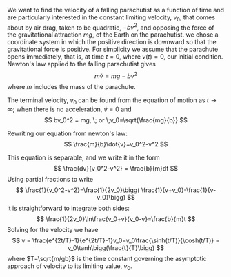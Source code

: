 We want to find the velocity of a falling parachutist as a function of time and are particularly interested in the constant limiting velocity, $v_0$, that comes about by air drag, taken to be quadratic, $-bv^2$, and opposing the force of the gravitational attraction $mg$, of the Earth on the parachutist. we chose a coordinate system in which the positive direction is downward so that the gravitational force is positive. For simplicity we assume that the parachute opens immediately, that is, at time $t=0$, where $v(t)=0$, our initial condition. 
Newton's law applied to the falling parachutist gives 
$$
m\dot{v}=mg-bv^2
$$
where $m$ includes the mass of the parachute.

The terminal velocity, $v_0$ can be found from the equation of motion as $t\rightarrow\infty$; when there is no acceleration, $\dot{v}=0$ and 
$$
bv_0^2 = mg, \; or \;v_0=\sqrt{\frac{mg}{b}}
$$

Rewriting our equation from newton's law: 
$$
\frac{m}{b}\dot{v}=v_0^2-v^2
$$

This equation is separable, and we write it in the form 
$$
\frac{dv}{v_0^2-v^2} = \frac{b}{m}dt
$$
Using partial fractions to write
$$
\frac{1}{v_0^2-v^2}=\frac{1}{2v_0}\bigg( \frac{1}{v+v_0}-\frac{1}{v-v_0}\bigg)
$$
it is straightforward to integrate both sides: 
$$
\frac{1}{2v_0}\ln\frac{v_0+v}{v_0-v}=\frac{b}{m}t
$$
Solving for the velocity we have
$$
v = \frac{e^{2t/T}-1}{e^{2t/T}-1}v_0=v_0\frac{\sinh(t/T)}{\cosh(t/T)} = v_0\tanh\bigg(\frac{t}{T}\bigg)
$$
where $T=\sqrt{m/gb}$ is the time constant governing the asymptotic approach of velocity to its limiting value, $v_0$.